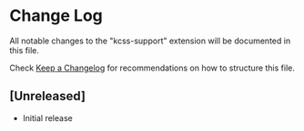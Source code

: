 # Change Log

All notable changes to the "kcss-support" extension will be documented in this file.

Check [Keep a Changelog](http://keepachangelog.com/) for recommendations on how to structure this file.

## [Unreleased]

- Initial release